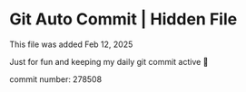 # Git Auto Commit | Hidden File

This file was added Feb 12, 2025

Just for fun and keeping my daily git commit active 🤪

commit number: 278508
